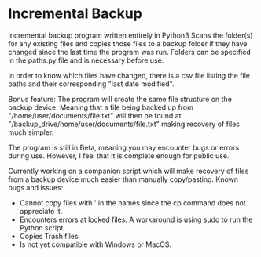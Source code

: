 # Incremental Backup

Incremental backup program written entirely in Python3
Scans the folder(s) for any existing files and copies those files to a backup folder if they have changed since the last time the program was run. Folders can be specified in the paths.py file and is necessary before use.

In order to know which files have changed, there is a csv file listing the file paths and their corresponding "last date modified".

Bonus feature: The program will create the same file structure on the backup device. Meaning that a file being backed up from "/home/user/documents/file.txt" will then be found at "/backup_drive/home/user/documents/file.txt" making recovery of files much simpler. 

The program is still in Beta, meaning you may encounter bugs or errors during use. However, I feel that it is complete enough for public use.


Currently working on a companion script which will make recovery of files from a backup device much easier than manually copy/pasting.
Known bugs and issues:
  - Cannot copy files with ' in the names since the cp command does not appreciate it.
  - Encounters errors at locked files. A workaround is using sudo to run the Python script.
  - Copies Trash files.
  - Is not yet compatible with Windows or MacOS.
